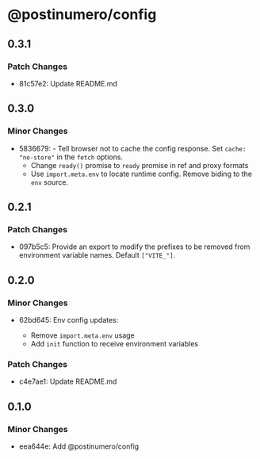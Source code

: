 # @postinumero/config

## 0.3.1

### Patch Changes

- 81c57e2: Update README.md

## 0.3.0

### Minor Changes

- 5836679: - Tell browser not to cache the config response. Set `cache: "no-store"` in the `fetch` options.
  - Change `ready()` promise to `ready` promise in ref and proxy formats
  - Use `import.meta.env` to locate runtime config. Remove biding to the `env` source.

## 0.2.1

### Patch Changes

- 097b5c5: Provide an export to modify the prefixes to be removed from environment variable names. Default `["VITE_"]`.

## 0.2.0

### Minor Changes

- 62bd645: Env config updates:

  - Remove `import.meta.env` usage
  - Add `init` function to receive environment variables

### Patch Changes

- c4e7ae1: Update README.md

## 0.1.0

### Minor Changes

- eea644e: Add @postinumero/config
